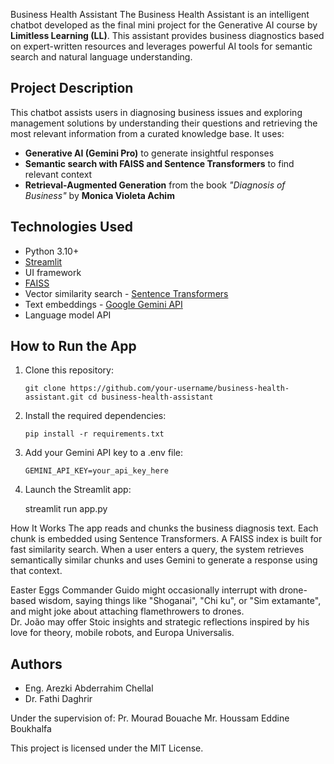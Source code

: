 Business Health Assistant The Business Health Assistant 
is an intelligent chatbot developed as the final mini project for the Generative AI course by **Limitless Learning (LL)**. 
This assistant provides business diagnostics based on expert-written resources and leverages powerful AI tools for semantic search and natural language understanding. 

## Project Description
This chatbot assists users in diagnosing business issues and exploring management solutions by understanding their questions and retrieving the most relevant information from a curated knowledge base. 
It uses: 

- **Generative AI (Gemini Pro)** to generate insightful responses
- **Semantic search with FAISS and Sentence Transformers** to find relevant context
- **Retrieval-Augmented Generation** from the book _"Diagnosis of Business"_ by **Monica Violeta Achim**
  
##  Technologies Used
- Python 3.10+
- [Streamlit](https://streamlit.io/)
- UI framework
- [FAISS](https://github.com/facebookresearch/faiss)
- Vector similarity search - [Sentence Transformers](https://www.sbert.net/)
- Text embeddings - [Google Gemini API](https://ai.google.dev)
- Language model API

## How to Run the App
1. Clone this repository:
   
       git clone https://github.com/your-username/business-health-assistant.git cd business-health-assistant
  
3. Install the required dependencies:
   
       pip install -r requirements.txt
  
5. Add your Gemini API key to a .env file:
   
       GEMINI_API_KEY=your_api_key_here
   
7. Launch the Streamlit app:
   
     streamlit run app.py
   
How It Works The app reads and chunks the business diagnosis text. Each chunk is embedded using Sentence Transformers. 
A FAISS index is built for fast similarity search. When a user enters a query, the system retrieves semantically similar chunks and uses Gemini to generate a response using that context.  


Easter Eggs  Commander Guido might occasionally interrupt with drone-based wisdom, saying things like "Shoganai", "Chi ku", or "Sim extamante", and might joke about attaching flamethrowers to drones.  
Dr. João may offer Stoic insights and strategic reflections inspired by his love for theory, mobile robots, and Europa Universalis.

## Authors
- Eng. Arezki Abderrahim Chellal
- Dr. Fathi Daghrir


Under the supervision of: Pr. Mourad Bouache Mr. Houssam Eddine Boukhalfa 

This project is licensed under the MIT License.
